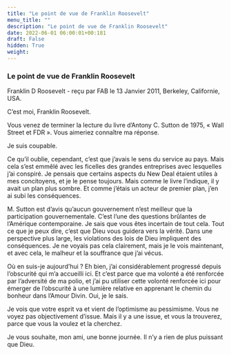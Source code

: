 ```yaml
---
title: "Le point de vue de Franklin Roosevelt"
menu_title: ""
description: "Le point de vue de Franklin Roosevelt"
date: 2022-06-01 06:00:01+00:181
draft: False
hidden: True
weight:
---
```

### Le point de vue de Franklin Roosevelt

Franklin D Roosevelt - reçu par FAB le 13 Janvier 2011, Berkeley, Californie, USA.

C’est moi, Franklin Roosevelt.

Vous venez de terminer la lecture du livre d’Antony C. Sutton de 1975, « Wall Street et FDR ». Vous aimeriez connaître ma réponse.

Je suis coupable.

Ce qu’il oublie, cependant, c’est que j’avais le sens du service au pays. Mais cela s’est emmêlé avec les ficelles des grandes entreprises avec lesquelles j’ai conspiré. Je pensais que certains aspects du New Deal étaient utiles à mes concitoyens, et je le pense toujours. Mais comme le livre l’indique, il y avait un plan plus sombre. Et comme j’étais un acteur de premier plan, j’en ai subi les conséquences.

M. Sutton est d’avis qu’aucun gouvernement n’est meilleur que la participation gouvernementale. C’est l’une des questions brûlantes de l’Amérique contemporaine. Je sais que vous êtes incertain de tout cela. Tout ce que je peux dire, c’est que Dieu vous guidera vers la vérité. Dans une perspective plus large, les violations des lois de Dieu impliquent des conséquences. Je ne voyais pas cela clairement, mais je le vois maintenant, et avec cela, le malheur et la souffrance que j’ai vécus.

Où en suis-je aujourd’hui ? Eh bien, j’ai considérablement progressé depuis l’obscurité qui m’a accueilli ici. Et c’est parce que ma volonté a été renforcée par l’adversité de ma polio, et j’ai pu utiliser cette volonté renforcée ici pour émerger de l’obscurité à une lumière relative en apprenant le chemin du bonheur dans l’Amour Divin. Oui, je le sais.

Je vois que votre esprit va et vient de l’optimisme au pessimisme. Vous ne voyez pas objectivement d’issue. Mais il y a une issue, et vous la trouverez, parce que vous la voulez et la cherchez.

Je vous souhaite, mon ami, une bonne journée. Il n’y a rien de plus puissant que Dieu.
